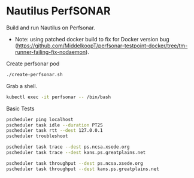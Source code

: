 # Nautilus PerfSONAR

Build and run Nautilus on Perfsonar.

  * Note: using patched docker build to fix for Docker version bug (https://github.com/MiddelkoopT/perfsonar-testpoint-docker/tree/tm-runner-failing-fix-nodaemon).


Create perfsonar pod
```bash
./create-perfsonar.sh
```

Grab a shell.
```bash
kubectl exec -it perfsonar -- /bin/bash
```

Basic Tests
```bash
pscheduler ping localhost
pscheduler task idle --duration PT2S
pscheduler task rtt --dest 127.0.0.1
pscheduler troubleshoot

pscheduler task trace --dest ps.ncsa.xsede.org
pscheduler task trace --dest kans.ps.greatplains.net

pscheduler task throughput --dest ps.ncsa.xsede.org
pscheduler task throughput --dest kans.ps.greatplains.net

```
